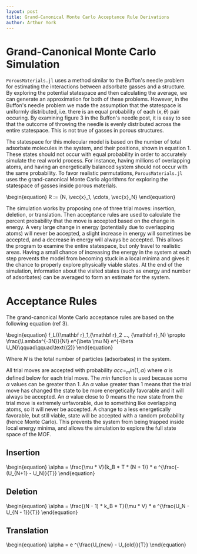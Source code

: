 ```yaml
---
layout: post
title: Grand-Canonical Monte Carlo Acceptance Rule Derivations
author: Arthur York
---
```


# Grand-Canonical Monte Carlo Simulation

`PorousMaterials.jl` uses a method similar to the Buffon's needle problem for estimating the interactions between adsorbate gasses and a structure. By exploring the potential statespace and then calculating the average, we can generate an approximation for both of these problems. However, in the Buffon's needle problem we made the assumption that the statespace is uniformly distributed, i.e. there is an equal probability of each $(x, \theta)$ pair occuring. By examining figure 3 in the Buffon's needle post, it is easy to see that the outcome of throwing the needle is evenly distributed across the entire statespace. This is not true of gasses in porous structures.

The statespace for this molecular model is based on the number of total adsorbate molecules in the system, and their positions, shown in equation 1. These states should not occur with equal probability in order to accurately simulate the real world process. For instance, having millions of overlapping atoms, and having an energetically balanced system should not occur with the same probability. To favor realistic permutations, `PorousMaterials.jl` uses the grand-canonical Monte Carlo algorithms for exploring the statespace of gasses inside porous materials.

\begin{equation}
R := \{N, \vec{x}_1, \cdots, \vec{x}_N\}
\end{equation}

The simulation works by proposing one of three trial moves: insertion, deletion, or translation. Then acceptance rules are used to calculate the percent probability that the move is accepted based on the change in energy. A very large change in energy (potentially due to overlapping atoms) will never be accepted, a slight increase in energy will sometimes be accepted, and a decrease in energy will always be accepted. This allows the program to examine the entire statespace, but only travel to realistic areas. Having a small chance of increasing the energy in the system at each step prevents the model from becoming stuck in a local minima and gives it the chance to properly explore physically viable states. At the end of the simulation, information about the visited states (such as energy and number of adsorbates) can be averaged to form an estimate for the system. 

# Acceptance Rules

The grand-canonical Monte Carlo acceptance rules are based on the following equation (ref 3).

\begin{equation}
f_L({\mathbf r}_1,{\mathbf r}_2 ..., {\mathbf r}_N) \propto \frac{\Lambda^{-3N}}{N!} e^{\beta \mu N} e^{-\beta U_N}\qquad\qquad\text{(2)}
\end{equation}

Where $N$ is the total number of particles (adsorbates) in the system.

All trial moves are accepted with probability $acc =_min(1, \alpha)$ where $\alpha$ is defined below for each trial move. The $min$ function is used because some $\alpha$ values can be greater than 1. An $\alpha$ value greater than 1 means that the trial move has changed the state to be more energetically favorable and it will always be accepted. An $\alpha$ value close to 0 means the new state from the trial move is extremely unfavorable, due to something like overlapping atoms, so it will never be accepted. A change to a less energetically favorable, but still viable, state will be accepted with a random probability (hence Monte Carlo). This prevents the system from being trapped inside local energy minima, and allows the simulation to explore the full state space of the MOF.

## Insertion

\begin{equation}
\alpha = \frac{\mu * V}{k_B * T * (N + 1)} * e ^{\frac{-(U_{N+1} - U_N)}{T}}
\end{equation}

## Deletion

\begin{equation}
\alpha = \frac{(N - 1) * k_B * T}{\mu * V} * e ^{\frac{U_N - U_{N - 1}}{T}}
\end{equation}

## Translation

\begin{equation}
\alpha = e ^{\frac{U_{new} - U_{old}}{T}}
\end{equation}


